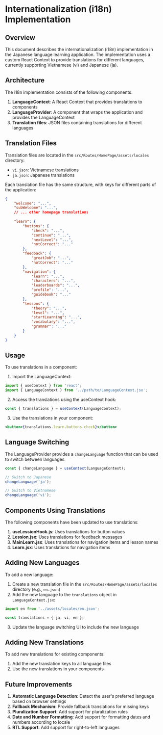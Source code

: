 # Internationalization (i18n) Implementation

## Overview

This document describes the internationalization (i18n) implementation in the Japanese language learning application. The implementation uses a custom React Context to provide translations for different languages, currently supporting Vietnamese (vi) and Japanese (ja).

## Architecture

The i18n implementation consists of the following components:

1. **LanguageContext**: A React Context that provides translations to components
2. **LanguageProvider**: A component that wraps the application and provides the LanguageContext
3. **Translation files**: JSON files containing translations for different languages

## Translation Files

Translation files are located in the `src/Routes/HomePage/assets/locales` directory:

- `vi.json`: Vietnamese translations
- `ja.json`: Japanese translations

Each translation file has the same structure, with keys for different parts of the application:

```json
{
    "welcome": "...",
    "subWelcome": "...",
    // ... other homepage translations
    
    "learn": {
        "buttons": {
            "check": "...",
            "continue": "...",
            "nextLevel": "...",
            "notCorrect": "..."
        },
        "feedback": {
            "greatJob": "...",
            "notCorrect": "..."
        },
        "navigation": {
            "learn": "...",
            "characters": "...",
            "leaderboards": "...",
            "profile": "...",
            "guidebook": "..."
        },
        "lessons": {
            "theory": "...",
            "level": "...",
            "startLearning": "...",
            "vocabulary": "...",
            "grammar": "..."
        }
    }
}
```

## Usage

To use translations in a component:

1. Import the LanguageContext:

```jsx
import { useContext } from 'react';
import { LanguageContext } from '../path/to/LanguageContext.jsx';
```

2. Access the translations using the useContext hook:

```jsx
const { translations } = useContext(LanguageContext);
```

3. Use the translations in your component:

```jsx
<button>{translations.learn.buttons.check}</button>
```

## Language Switching

The LanguageProvider provides a `changeLanguage` function that can be used to switch between languages:

```jsx
const { changeLanguage } = useContext(LanguageContext);

// Switch to Japanese
changeLanguage('ja');

// Switch to Vietnamese
changeLanguage('vi');
```

## Components Using Translations

The following components have been updated to use translations:

1. **useLessionHook.js**: Uses translations for button values
2. **Lession.jsx**: Uses translations for feedback messages
3. **MainLearn.jsx**: Uses translations for navigation items and lesson names
4. **Learn.jsx**: Uses translations for navigation items

## Adding New Languages

To add a new language:

1. Create a new translation file in the `src/Routes/HomePage/assets/locales` directory (e.g., `en.json`)
2. Add the new language to the `translations` object in `LanguageContext.jsx`:

```jsx
import en from '../assets/locales/en.json';

const translations = { ja, vi, en };
```

3. Update the language switching UI to include the new language

## Adding New Translations

To add new translations for existing components:

1. Add the new translation keys to all language files
2. Use the new translations in your components

## Future Improvements

1. **Automatic Language Detection**: Detect the user's preferred language based on browser settings
2. **Fallback Mechanism**: Provide fallback translations for missing keys
3. **Pluralization Support**: Add support for pluralization rules
4. **Date and Number Formatting**: Add support for formatting dates and numbers according to locale
5. **RTL Support**: Add support for right-to-left languages